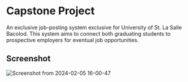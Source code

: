 # Capstone Project
An exclusive job-posting system exclusive for University of St. La Salle Bacolod. This system aims to connect both graduating students to prospective employers for eventual job opportunities.

## Screenshot

![Screenshot from 2024-02-05 16-00-47](https://github.com/keyboardhit212/capstone/assets/136884319/fcd2bcaf-a9de-4a1a-be3b-a512f31b2caa)
